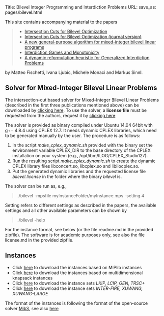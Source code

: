 Title: Bilevel Integer Programming and Interdiction Problems
URL:
save_as: pages/bilevel.html

This site contains accompanying material to the papers

> * [Intersection Cuts for Bilevel Optimization][7]  
> * [Intersection Cuts for Bilevel Optimization (journal version)][13]  
> * [A new general-purpose algorithm for mixed-integer bilevel linear programs][8]  
> * [Interdiction Games and Monotonicity][9]  
> * [A dynamic reformulation heuristic for Generalized Interdiction Problems][10]  

by Matteo Fischetti, Ivana Ljubic, Michele Monaci and Markus Sinnl.

## Solver for Mixed-Integer Bilevel Linear Problems

The intersection-cut based solver for Mixed-Integer Bilevel Linear Problems 
(described in the first three publications mentioned above) can be downloaded by [clicking here][11].
To use the solver, a **license file** must be requested from the authors, request it by [clicking here][12]

The solver is provided as binary compiled under Ubuntu 14.04 64bit with g++ 4.8.4 using CPLEX 12.7. 
It needs dynamic CPLEX libraries, which need to be generated manually by the user. 
The procedure is as follows:

1. In the script *make_cplex_dynamic.sh* provided with the binary set the environment variable CPLEX_DIR to the base directory of the CPLEX installation on your system (e.g., /opt/ibm/ILOG/CPLEX_Studio127). 
2. Run the resulting script *make_cplex_dynamic.sh* to create the dynamic CPLEX library files libconcert.so, libcplex.so and libilocplex.so. 
3. Put the generated dynamic libraries and the requested license file *bilevel.license* in the folder where the binary *bilevel* is.

The solver can be run as, e.g., 

> ./bilevel -mpsfile myInstanceFolder/myInstance.mps -setting 4

Setting refers to different settings as described in the papers, the available settings
and all other available parameters can be shown by

> ./bilevel -help

For the instance format, see below (or the file readme.md in the provided zipfile). The software is for academic purposes only, see also the file license.md in the provided zipfile.

## Instances

* Click [here][1] to download the instances based on MIPlib instances 
* Click [here][2] to download the instances based on multidimensional knapsack instances
* Click [here][3] to download the instance sets *LKIP, LCIP, GEN, TRSC+* 
* Click [here][6] to download the instance sets *INTER-FIRE, XUWANG, XUWANG-LARGE*

The format of the instances is following the format of the open-source solver [MibS][4], see also [here][5]

[1]: http://homepage.univie.ac.at/markus.sinnl/wp-content/uploads/2015/11/data_for_MPB_paper.zip
[3]: https://drive.google.com/drive/folders/0B1mYs4TT6IFMMGtBNVRZTWJjUjg?resourcekey=0-zd4i4o2Cv_tD2AArrecblQ&usp=sharing
[2]: https://drive.google.com/drive/folders/0B1mYs4TT6IFMbVNrOENEemVOZzQ?resourcekey=0-kwIfnf3m9RJ_4yHQcBL_tw&usp=sharing
[4]: https://github.com/tkralphs/MiBS
[5]: http://coral.ise.lehigh.edu/data-sets/bilevel-instances/
[6]: https://drive.google.com/drive/folders/0B1mYs4TT6IFMTEtCREc5b1E5azg?resourcekey=0-AlelaeLzIv3o7IV67xpSYw&usp=sharing
[7]: ../pdfs/IPCO_techreport.pdf
[8]: ../pdfs/secondbilevel-techreport.pdf
[9]: ../pdfs/independentSystems-techreport.pdf
[10]: ../pdfs/biheur-techreport.pdf
[11]: https://drive.google.com/drive/folders/0B1mYs4TT6IFMMVRoUm5yaXBETE0?resourcekey=0-nFfctjZNo2FuodDzQxuIgw&usp=sharing
[12]: mailto:markus.sinnl@univie.ac.at?subject=[BILEVEL]%20License%20Key%20Request&cc=m.fischetti@gmail.com,ivana.ljubic@essec.edu,michele.monaci@unibo.it
[13]: ../pdfs/MPBjournal-techreport.pdf
